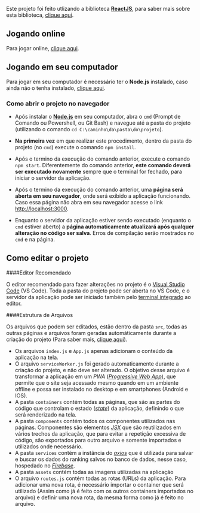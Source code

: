 Este projeto foi feito utlizando a biblioteca [**ReactJS**](https://reactjs.org/), para saber mais sobre esta biblioteca, [clique aqui](https://reactjs.org/).

## Jogando online
 Para jogar online, [clique aqui](http://mundodewumpus.netlify.com/).

## Jogando em seu computador
Para jogar em seu computador é necessário ter o **Node.js** instalado, caso ainda não o tenha instalado, [clique aqui](https://nodejs.org/pt-br/).

### Como abrir o projeto no navegador
- Após instalar o [**Node.js**](https://nodejs.org/pt-br/) em seu computador, abra o `cmd` (Prompt de Comando ou Powershell, ou Git Bash) e navegue até a pasta do projeto (utilizando o comando `cd C:\caminho\da\pasta\do\projeto`).

- **Na primeira vez** em que realizar este procedimento, dentro da pasta do projeto (no `cmd`) execute o comando `npm install`.

- Após o termino da execução do comando anterior, execute o comando `npm start`. Diferentemente do comando anterior, **este comando deverá ser executado novamente** sempre que o terminal for fechado, para iniciar o servidor da aplicação.

- Após o termino da execução do comando anterior, uma **página será aberta em seu navegador**, onde será exibido a aplicação funcionando. Caso essa página não abra em seu navegador acesse o link [http://localhost:3000](http://localhost:3000).

- Enquanto o servidor da aplicação estiver sendo executado (enquanto o `cmd` estiver aberto) a **página automaticamente atualizará após qualquer alteração no código ser salva**. Erros de compilação serão mostrados no `cmd` e na página.
  
## Como editar o projeto

####Editor Recomendado

O editor recomendado para fazer alterações no projeto é o [Visual Studio Code](https://code.visualstudio.com/download) (VS Code). Toda a pasta do projeto pode ser aberta no VS Code, e o servidor da aplicação pode ser iniciado também pelo [terminal integrado](https://code.visualstudio.com/docs/editor/integrated-terminal) ao editor.

####Estrutura de Arquivos

Os arquivos que podem ser editados, estão dentro da pasta `src`, todas as outras páginas e arquivos foram geradas automáticamente durante a criação do projeto (Para saber mais, [clique aqui](https://github.com/facebook/create-react-app#create-react-app--)).

- Os arquivos `index.js` e `App.js` apenas adicionam o conteúdo da aplicação na tela.
- O arquivo `serviceWorker.js` foi gerado automaticamente durante a criação do projeto, e não deve ser alterado. O objetivo desse arquivo é transformar a aplicação em um *PWA* ([*Progressive Web App*](https://developers.google.com/web/progressive-web-apps)), que permite que o site seja acessado mesmo quando em um ambiente offline e possa ser instalado no desktop e em smartphones (Android e IOS).
- A pasta `containers` contém todas as páginas, que são as partes do código que controlam o estado ([*state*](https://reactjs.org/docs/state-and-lifecycle.html)) da aplicação, definindo o que será renderizado na tela.
- A pasta `components` contém todos os componentes utilizados nas páginas. Componentes são elementos [*JSX*](https://reactjs.org/docs/introducing-jsx.html) que são reutilizados em vários trechos da aplicação, que para evitar a repetição excessiva de código, são exportados para outro arquivo e somente importados e utilizados onde necessário.
- A pasta `services` contém a instância do [*axios*](https://github.com/axios/axios#axios) que é utilizada para salvar e buscar os dados do ranking salvos no banco de dados, nesse caso, hospedado no [*Firebase*](https://firebase.google.com/).
- A pasta `assets` contém todas as imagens utilizadas na aplicação
- O arquivo `routes.js` contém todas as rotas (URLs) da aplicação. Para adicionar uma nova rota, é necessário importar o container que será utilizado (Assim como já é feito com os outros containers importados no arquivo) e definir uma nova rota, da mesma forma como já é feito no arquivo.